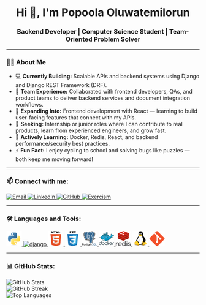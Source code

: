 <h1 align="center">Hi 👋, I'm Popoola Oluwatemilorun</h1>
<h3 align="center">Backend Developer | Computer Science Student | Team-Oriented Problem Solver</h3>

---

<h3>👨‍💻 About Me</h3>
<ul>
  <li>💻 <strong>Currently Building:</strong> Scalable APIs and backend systems using Django and Django REST Framework (DRF).</li>
  <li>👥 <strong>Team Experience:</strong> Collaborated with frontend developers, QAs, and product teams to deliver backend services and document integration workflows.</li>
  <li>🔁 <strong>Expanding Into:</strong> Frontend development with React — learning to build user-facing features that connect with my APIs.</li>
  <li>🚀 <strong>Seeking:</strong> Internship or junior roles where I can contribute to real products, learn from experienced engineers, and grow fast.</li>
  <li>🧠 <strong>Actively Learning:</strong> Docker, Redis, React, and backend performance/security best practices.</li>
  <li>⚡ <strong>Fun Fact:</strong> I enjoy cycling to school and solving bugs like puzzles — both keep me moving forward!</li>
</ul>

----

<h3 align="left">📫 Connect with me:</h3>
<p align="left">

<a href="mailto:horluwatemilorunolamilekan@gmail.com" target="blank">
  <img src="https://img.shields.io/badge/Email-D14836.svg?style=for-the-badge&logo=gmail&logoColor=white" alt="Email">
</a>

<a href="https://linkedin.com/in/popoola-oluwatemilorun" target="blank">
  <img src="https://img.shields.io/badge/LinkedIn-%230077B5.svg?style=for-the-badge&logo=linkedin&logoColor=white" alt="LinkedIn">
</a>

<a href="https://github.com/Popthemy" target="blank">
  <img src="https://img.shields.io/badge/GitHub-%2312100E.svg?style=for-the-badge&logo=github&logoColor=white" alt="GitHub">
</a>

<a href="https://exercism.org/profiles/leeGreen" target="blank">
  <img src="https://img.shields.io/badge/Exercism-%234B24CC.svg?style=for-the-badge&logo=exercism&logoColor=white" alt="Exercism">
</a>
</p>

---

<h3 align="left">🛠️ Languages and Tools:</h3>
<p align="left">
  <a href="https://www.python.org" target="_blank" rel="noreferrer">
    <img src="https://raw.githubusercontent.com/devicons/devicon/master/icons/python/python-original.svg" alt="python" width="40" height="40" />
  </a>
  <a href="https://www.djangoproject.com/" target="_blank" rel="noreferrer">
    <img src="https://cdn.worldvectorlogo.com/logos/django.svg" alt="django" width="40" height="40" />
  </a>
  <a href="https://www.w3.org/html/" target="_blank" rel="noreferrer">
    <img src="https://raw.githubusercontent.com/devicons/devicon/master/icons/html5/html5-original-wordmark.svg" alt="html5" width="40" height="40" />
  </a>
  <a href="https://www.w3schools.com/css/" target="_blank" rel="noreferrer">
    <img src="https://raw.githubusercontent.com/devicons/devicon/master/icons/css3/css3-original-wordmark.svg" alt="css3" width="40" height="40" />
  </a>
  <a href="https://www.postgresql.org" target="_blank" rel="noreferrer">
    <img src="https://raw.githubusercontent.com/devicons/devicon/master/icons/postgresql/postgresql-original-wordmark.svg" alt="postgresql" width="40" height="40" />
  </a>
  <a href="https://www.docker.com/" target="_blank" rel="noreferrer">
    <img src="https://raw.githubusercontent.com/devicons/devicon/master/icons/docker/docker-original-wordmark.svg" alt="docker" width="40" height="40" />
  </a>
  <a href="https://redis.io" target="_blank" rel="noreferrer">
    <img src="https://raw.githubusercontent.com/devicons/devicon/master/icons/redis/redis-original-wordmark.svg" alt="redis" width="40" height="40" />
  </a>
  <a href="https://www.linux.org/" target="_blank" rel="noreferrer">
    <img src="https://raw.githubusercontent.com/devicons/devicon/master/icons/linux/linux-original.svg" alt="linux" width="40" height="40" />
  </a>
  <a href="https://git-scm.com/" target="_blank" rel="noreferrer">
    <img src="https://raw.githubusercontent.com/devicons/devicon/master/icons/git/git-original.svg" alt="git" width="40" height="40" />
  </a>
</p>

---
<h3 align="left">📊 GitHub Stats:</h3>
<p align="left">
  <img src="https://github-readme-stats.vercel.app/api?username=Popthemy&theme=dark&hide_border=false&include_all_commits=true&count_private=false" alt="GitHub Stats">
  <br/>
  <img src="https://github-readme-streak-stats.herokuapp.com/?user=Popthemy&theme=dark&hide_border=false" alt="GitHub Streak">
  <br/>
  <img src="https://github-readme-stats.vercel.app/api/top-langs/?username=Popthemy&theme=dark&hide_border=false&include_all_commits=true&count_private=false&layout=compact" alt="Top Languages">
</p>



